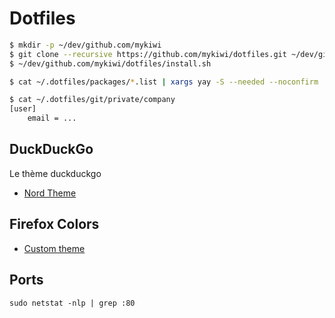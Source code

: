 # Dotfiles

```bash
$ mkdir -p ~/dev/github.com/mykiwi
$ git clone --recursive https://github.com/mykiwi/dotfiles.git ~/dev/github.com/mykiwi/dotfiles
$ ~/dev/github.com/mykiwi/dotfiles/install.sh

$ cat ~/.dotfiles/packages/*.list | xargs yay -S --needed --noconfirm

$ cat ~/.dotfiles/git/private/company
[user]
    email = ...
```

## DuckDuckGo

Le thème duckduckgo 

- [Nord Theme](https://duckduckgo.com/?kae=d&k7=222D32&kj=1d272b&ko=d&kaa=B48EAD&k9=5E81AC&ku=-1&k8=828e9a&kx=A3BE8C&kai=1&k18=-1&kw=n&kg=g&kz=1&kc=-1&kac=-1&kaj=m&kam=bing-maps&kak=-1&kax=-1&kaq=-1&kap=-1&kao=-1)

## Firefox Colors

- [Custom theme](https://mozilla.github.io/FirefoxColor/?theme=XQAAAALVAAAAAAAAAABBKYhm849SCiazH1KEGccwS-xNVAVXJkEijQa3PoAZ332Ug6Nh9vtrXfuUW8Xe60pkH_aWvF1eMKgONk0AWqMWEMykKU4N64nefi_pG_St3gE7TTfmPnLP-dv9yXr67OnLHi7DDXfo0MYXfbndTynEXwL9dA4jKZKERi_JZ5qZv0fuJrwzEo4fyDzqntSl-NXfBF5oEv_-5KwA)


## Ports

```
sudo netstat -nlp | grep :80
```
